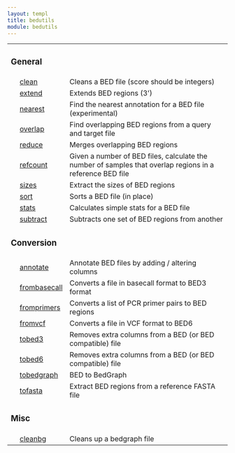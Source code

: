 ```yaml
---
layout: templ
title: bedutils
module: bedutils
---
```

<table cellpadding="4"><tr><td colspan="3"><h3>General</h3></td></tr>
<tr><td>&nbsp;</td><td><a href="/modules/bedutils/clean">clean</a></td><td>Cleans a BED file (score should be integers)</td></tr>
<tr><td>&nbsp;</td><td><a href="/modules/bedutils/extend">extend</a></td><td>Extends BED regions (3')</td></tr>
<tr><td>&nbsp;</td><td><a href="/modules/bedutils/nearest">nearest</a></td><td>Find the nearest annotation for a BED file (experimental)</td></tr>
<tr><td>&nbsp;</td><td><a href="/modules/bedutils/overlap">overlap</a></td><td>Find overlapping BED regions from a query and target file</td></tr>
<tr><td>&nbsp;</td><td><a href="/modules/bedutils/reduce">reduce</a></td><td>Merges overlapping BED regions</td></tr>
<tr><td>&nbsp;</td><td><a href="/modules/bedutils/refcount">refcount</a></td><td>Given a number of BED files, calculate the number of samples that overlap regions in a reference BED file</td></tr>
<tr><td>&nbsp;</td><td><a href="/modules/bedutils/sizes">sizes</a></td><td>Extract the sizes of BED regions</td></tr>
<tr><td>&nbsp;</td><td><a href="/modules/bedutils/sort">sort</a></td><td>Sorts a BED file (in place)</td></tr>
<tr><td>&nbsp;</td><td><a href="/modules/bedutils/stats">stats</a></td><td>Calculates simple stats for a BED file</td></tr>
<tr><td>&nbsp;</td><td><a href="/modules/bedutils/subtract">subtract</a></td><td>Subtracts one set of BED regions from another</td></tr>
<tr><td colspan="3"><h3>Conversion</h3></td></tr>
<tr><td>&nbsp;</td><td><a href="/modules/bedutils/annotate">annotate</a></td><td>Annotate BED files by adding / altering columns</td></tr>
<tr><td>&nbsp;</td><td><a href="/modules/bedutils/frombasecall">frombasecall</a></td><td>Converts a file in basecall format to BED3 format</td></tr>
<tr><td>&nbsp;</td><td><a href="/modules/bedutils/fromprimers">fromprimers</a></td><td>Converts a list of PCR primer pairs to BED regions</td></tr>
<tr><td>&nbsp;</td><td><a href="/modules/bedutils/fromvcf">fromvcf</a></td><td>Converts a file in VCF format to BED6</td></tr>
<tr><td>&nbsp;</td><td><a href="/modules/bedutils/tobed3">tobed3</a></td><td>Removes extra columns from a BED (or BED compatible) file</td></tr>
<tr><td>&nbsp;</td><td><a href="/modules/bedutils/tobed6">tobed6</a></td><td>Removes extra columns from a BED (or BED compatible) file</td></tr>
<tr><td>&nbsp;</td><td><a href="/modules/bedutils/tobedgraph">tobedgraph</a></td><td>BED to BedGraph</td></tr>
<tr><td>&nbsp;</td><td><a href="/modules/bedutils/tofasta">tofasta</a></td><td>Extract BED regions from a reference FASTA file</td></tr>
<tr><td colspan="3"><h3>Misc</h3></td></tr>
<tr><td>&nbsp;</td><td><a href="/modules/bedutils/cleanbg">cleanbg</a></td><td>Cleans up a bedgraph file</td></tr>
</table>
